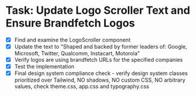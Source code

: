 # Task: Update Logo Scroller Text and Ensure Brandfetch Logos

- [x] Find and examine the LogoScroller component
- [x] Update the text to "Shaped and backed by former leaders of: Google, Microsoft, Twitter, Qualcomm, Instacart, Motorola"
- [x] Verify logos are using brandfetch URLs for the specified companies
- [x] Test the implementation
- [x] Final design system compliance check - verify design system classes prioritized over Tailwind, NO shadows, NO custom CSS, NO arbitrary values, check theme.css, app.css and typography.css
